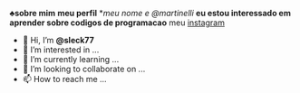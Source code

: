 ♣️**sobre mim**
**meu perfil**
**meu nome e @martinelli*
**eu estou interessado em aprender sobre codigos de programacao**
meu [instagram](instagram.com/martinelle_otavio)
- 👋 Hi, I’m **@sleck77**
- 👀 I’m interested in ...
- 🌱 I’m currently learning ...
- 💞️ I’m looking to collaborate on ...
- 📫 How to reach me ...

<!---
sleck77/sleck77 is a ✨ special ✨ repository because its `README.md` (this file) appears on your GitHub profile.
You can click the Preview link to take a look at your changes.
--->
